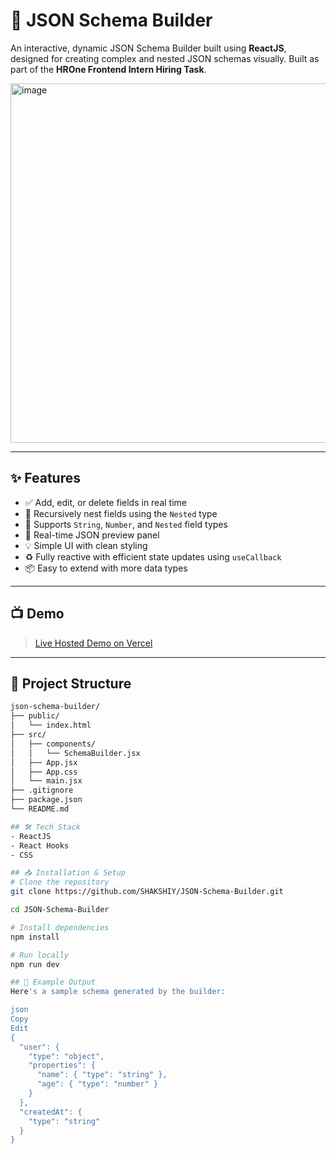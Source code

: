 # 🧩 JSON Schema Builder

An interactive, dynamic JSON Schema Builder built using **ReactJS**, designed for creating complex and nested JSON schemas visually. Built as part of the **HROne Frontend Intern Hiring Task**.

<img width="1056" height="575" alt="image" src="https://github.com/user-attachments/assets/43b0591a-9ac7-45a7-a72c-5f50febd31be" />


---

## ✨ Features

- ✅ Add, edit, or delete fields in real time
- 🔁 Recursively nest fields using the `Nested` type
- 📝 Supports `String`, `Number`, and `Nested` field types
- 🧾 Real-time JSON preview panel
- 💡 Simple UI with clean styling
- ♻️ Fully reactive with efficient state updates using `useCallback`
- 📦 Easy to extend with more data types

---

## 📺 Demo

> [Live Hosted Demo on Vercel](https://your-vercel-link.vercel.app)  

---

## 📂 Project Structure

```bash
json-schema-builder/
├── public/
│   └── index.html
├── src/
│   ├── components/
│   │   └── SchemaBuilder.jsx
│   ├── App.jsx
│   ├── App.css
│   └── main.jsx
├── .gitignore
├── package.json
└── README.md

## 🛠️ Tech Stack
- ReactJS
- React Hooks
- CSS

## 📥 Installation & Setup
# Clone the repository
git clone https://github.com/SHAKSHIY/JSON-Schema-Builder.git

cd JSON-Schema-Builder

# Install dependencies
npm install

# Run locally
npm run dev

## 🧪 Example Output
Here's a sample schema generated by the builder:

json
Copy
Edit
{
  "user": {
    "type": "object",
    "properties": {
      "name": { "type": "string" },
      "age": { "type": "number" }
    }
  },
  "createdAt": {
    "type": "string"
  }
}
